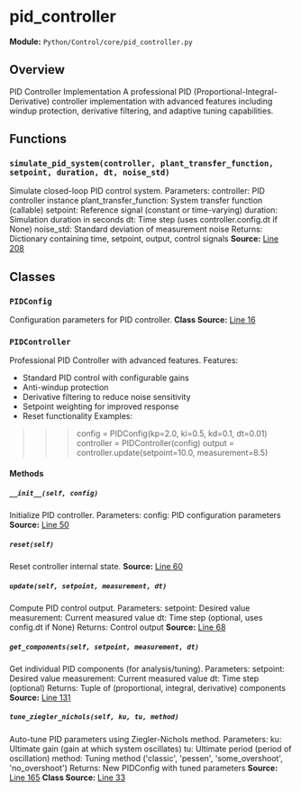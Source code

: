 # pid_controller
**Module:** `Python/Control/core/pid_controller.py`
## Overview
PID Controller Implementation
A professional PID (Proportional-Integral-Derivative) controller implementation
with advanced features including windup protection, derivative filtering,
and adaptive tuning capabilities.
## Functions
### `simulate_pid_system(controller, plant_transfer_function, setpoint, duration, dt, noise_std)`
Simulate closed-loop PID control system.
Parameters:
controller: PID controller instance
plant_transfer_function: System transfer function (callable)
setpoint: Reference signal (constant or time-varying)
duration: Simulation duration in seconds
dt: Time step (uses controller.config.dt if None)
noise_std: Standard deviation of measurement noise
Returns:
Dictionary containing time, setpoint, output, control signals
**Source:** [Line 208](Python/Control/core/pid_controller.py#L208)
## Classes
### `PIDConfig`
Configuration parameters for PID controller.
**Class Source:** [Line 16](Python/Control/core/pid_controller.py#L16)
### `PIDController`
Professional PID Controller with advanced features.
Features:
- Standard PID control with configurable gains
- Anti-windup protection
- Derivative filtering to reduce noise sensitivity
- Setpoint weighting for improved response
- Reset functionality
Examples:
>>> config = PIDConfig(kp=2.0, ki=0.5, kd=0.1, dt=0.01)
>>> controller = PIDController(config)
>>> output = controller.update(setpoint=10.0, measurement=8.5)
#### Methods
##### `__init__(self, config)`
Initialize PID controller.
Parameters:
config: PID configuration parameters
**Source:** [Line 50](Python/Control/core/pid_controller.py#L50)
##### `reset(self)`
Reset controller internal state.
**Source:** [Line 60](Python/Control/core/pid_controller.py#L60)
##### `update(self, setpoint, measurement, dt)`
Compute PID control output.
Parameters:
setpoint: Desired value
measurement: Current measured value
dt: Time step (optional, uses config.dt if None)
Returns:
Control output
**Source:** [Line 68](Python/Control/core/pid_controller.py#L68)
##### `get_components(self, setpoint, measurement, dt)`
Get individual PID components (for analysis/tuning).
Parameters:
setpoint: Desired value
measurement: Current measured value
dt: Time step (optional)
Returns:
Tuple of (proportional, integral, derivative) components
**Source:** [Line 131](Python/Control/core/pid_controller.py#L131)
##### `tune_ziegler_nichols(self, ku, tu, method)`
Auto-tune PID parameters using Ziegler-Nichols method.
Parameters:
ku: Ultimate gain (gain at which system oscillates)
tu: Ultimate period (period of oscillation)
method: Tuning method ('classic', 'pessen', 'some_overshoot', 'no_overshoot')
Returns:
New PIDConfig with tuned parameters
**Source:** [Line 165](Python/Control/core/pid_controller.py#L165)
**Class Source:** [Line 33](Python/Control/core/pid_controller.py#L33)